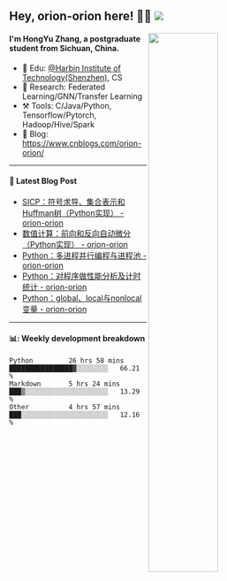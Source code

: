 <!--
 * @Descripttion: 
 * @Version: 1.0
 * @Author: ZhangHongYu
 * @Date: 2022-03-13 11:15:04
 * @LastEditors: ZhangHongYu
 * @LastEditTime: 2022-07-03 14:37:10
-->
## Hey, orion-orion here! 👋🏻  ![](https://komarev.com/ghpvc/?username=orion-orion)


<img align="right" src="https://github-readme-stats.vercel.app/api?username=orion-orion&show_icons=true&hide_border=true" width="50%">

#### I'm HongYu Zhang, a postgraduate student from Sichuan, China.
- 🏫 Edu: [@Harbin Institute of Technology(Shenzhen)](https://www.hitsz.edu.cn/index.html), CS
- 🔭 Research: Federated Learning/GNN/Transfer Learning
- ⚒️ Tools: C/Java/Python, Tensorflow/Pytorch, Hadoop/Hive/Spark
- 📗 Blog: https://www.cnblogs.com/orion-orion/ 

___

#### 📕  Latest Blog Post 
<!-- BLOG-POST-LIST:START -->
- [SICP：符号求导、集合表示和Huffman树（Python实现） - orion-orion](https://www.cnblogs.com/orion-orion/p/17026000.html)
- [数值计算：前向和反向自动微分（Python实现） - orion-orion](https://www.cnblogs.com/orion-orion/p/17010353.html)
- [Python：多进程并行编程与进程池 - orion-orion](https://www.cnblogs.com/orion-orion/p/16971381.html)
- [Python：对程序做性能分析及计时统计 - orion-orion](https://www.cnblogs.com/orion-orion/p/16930169.html)
- [Python：global、local与nonlocal变量 - orion-orion](https://www.cnblogs.com/orion-orion/p/16928820.html)
<!-- BLOG-POST-LIST:END -->

____

#### 📊: Weekly development breakdown
<!--START_SECTION:waka-->

```text
Python         26 hrs 58 mins  ████████████████▓░░░░░░░░   66.21 %
Markdown       5 hrs 24 mins   ███▒░░░░░░░░░░░░░░░░░░░░░   13.29 %
Other          4 hrs 57 mins   ███░░░░░░░░░░░░░░░░░░░░░░   12.16 %
```

<!--END_SECTION:waka-->













